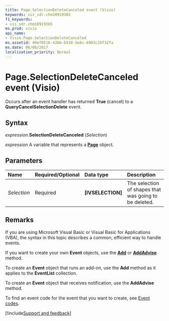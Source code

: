```yaml
---
title: Page.SelectionDeleteCanceled event (Visio)
keywords: vis_sdr.chm10919365
f1_keywords:
- vis_sdr.chm10919365
ms.prod: visio
api_name:
- Visio.Page.SelectionDeleteCanceled
ms.assetid: 49ef8516-43bb-b410-5e6c-6903c2bf32fa
ms.date: 06/08/2017
localization_priority: Normal
---
```



# Page.SelectionDeleteCanceled event (Visio)

Occurs after an event handler has returned  **True** (cancel) to a **QueryCancelSelectionDelete** event.


## Syntax

_expression_.**SelectionDeleteCanceled** (_Selection_)

_expression_ A variable that represents a **[Page](Visio.Page.md)** object.


## Parameters



|Name|Required/Optional|Data type|Description|
|:-----|:-----|:-----|:-----|
| _Selection_|Required| **[IVSELECTION]**|The selection of shapes that was going to be deleted.|

## Remarks

If you are using Microsoft Visual Basic or Visual Basic for Applications (VBA), the syntax in this topic describes a common, efficient way to handle events.

If you want to create your own **Event** objects, use the **[Add](visio.eventlist.add.md)** or **[AddAdvise](visio.eventlist.addadvise.md)** method. 

To create an **Event** object that runs an add-on, use the **Add** method as it applies to the **EventList** collection. 

To create an **Event** object that receives notification, use the **AddAdvise** method. 

To find an event code for the event that you want to create, see [Event codes](../visio/Concepts/event-codesvisio.md).

[!include[Support and feedback](~/includes/feedback-boilerplate.md)]